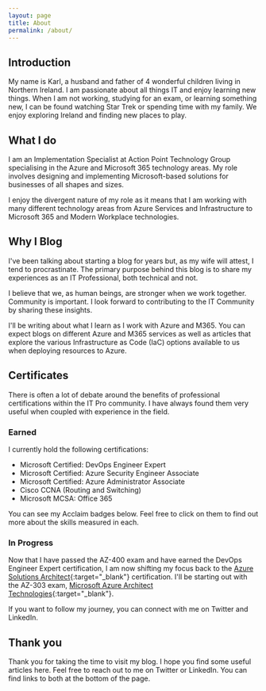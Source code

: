 ```yaml
---
layout: page
title: About
permalink: /about/
---
```


## Introduction

My name is Karl, a husband and father of 4 wonderful children living in Northern Ireland. I am passionate about all things IT and enjoy learning new things. When I am not working, studying for an exam, or learning something new, I can be found watching Star Trek or spending time with my family. We enjoy exploring Ireland and finding new places to play.

## What I do

I am an Implementation Specialist at Action Point Technology Group specialising in the Azure and Microsoft 365 technology areas. My role involves designing and implementing Microsoft-based solutions for businesses of all shapes and sizes.

I enjoy the divergent nature of my role as it means that I am working with many different technology areas from Azure Services and Infrastructure to Microsoft 365 and Modern Workplace technologies.

## Why I Blog

I've been talking about starting a blog for years but, as my wife will attest, I tend to procrastinate. The primary purpose behind this blog is to share my experiences as an IT Professional, both technical and not.

I believe that we, as human beings, are stronger when we work together. Community is important. I look forward to contributing to the IT Community by sharing these insights.

I'll be writing about what I learn as I work with Azure and M365. You can expect blogs on different Azure and M365 services as well as articles that explore the various Infrastructure as Code (IaC) options available to us when deploying resources to Azure.

## Certificates

There is often a lot of debate around the benefits of professional certifications within the IT Pro community. I have always found them very useful when coupled with experience in the field.

### Earned

I currently hold the following certifications:

* Microsoft Certified: DevOps Engineer Expert
* Microsoft Certified: Azure Security Engineer Associate
* Microsoft Certified: Azure Administrator Associate
* Cisco CCNA (Routing and Switching)
* Microsoft MCSA: Office 365

You can see my Acclaim badges below. Feel free to click on them to find out more about the skills measured in each.

<div data-iframe-width="150" data-iframe-height="270" data-share-badge-id="eda8ee50-7076-4f0b-9c5f-68efbcf85612" data-share-badge-host="https://www.youracclaim.com"></div><script type="text/javascript" async src="//cdn.youracclaim.com/assets/utilities/embed.js"></script>
<div data-iframe-width="150" data-iframe-height="270" data-share-badge-id="ac77f710-8821-46d1-9aa5-b3fdf0f1894a" data-share-badge-host="https://www.youracclaim.com"></div><script type="text/javascript" async src="//cdn.youracclaim.com/assets/utilities/embed.js"></script>
<div data-iframe-width="150" data-iframe-height="270" data-share-badge-id="5daa639d-c1a1-430b-aa92-94eef5888296" data-share-badge-host="https://www.youracclaim.com"></div><script type="text/javascript" async src="//cdn.youracclaim.com/assets/utilities/embed.js"></script>
<div data-iframe-width="150" data-iframe-height="270" data-share-badge-id="d61f1563-4d6e-4056-8e64-4871e305f856" data-share-badge-host="https://www.youracclaim.com"></div><script type="text/javascript" async src="//cdn.youracclaim.com/assets/utilities/embed.js"></script>
<div data-iframe-width="150" data-iframe-height="270" data-share-badge-id="c070854b-3976-483c-957a-f463d666b98c" data-share-badge-host="https://www.youracclaim.com"></div><script type="text/javascript" async src="//cdn.youracclaim.com/assets/utilities/embed.js"></script>

### In Progress

Now that I have passed the AZ-400 exam and have earned the DevOps Engineer Expert certification, I am now shifting my focus back to the [Azure Solutions Architect](https://docs.microsoft.com/en-us/learn/certifications/azure-solutions-architect/){:target="_blank"} certification. I'll be starting out with the AZ-303 exam, [Microsoft Azure Architect Technologies](https://docs.microsoft.com/en-us/learn/certifications/exams/az-303){:target="_blank"}.

If you want to follow my journey, you can connect with me on Twitter and LinkedIn.

## Thank you

Thank you for taking the time to visit my blog. I hope you find some useful articles here. Feel free to reach out to me on Twitter or LinkedIn. You can find links to both at the bottom of the page.
